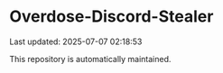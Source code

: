 # Overdose-Discord-Stealer

Last updated: 2025-07-07 02:18:53

This repository is automatically maintained.
